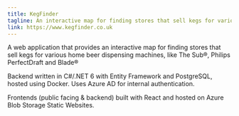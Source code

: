 ```yaml
---
title: KegFinder
tagline: An interactive map for finding stores that sell kegs for various home beer dispensing machines
link: https://www.kegfinder.co.uk
---
```


A web application that provides an interactive map for finding stores that sell kegs for various home beer dispensing machines, like The Sub®, Philips PerfectDraft and Blade®

Backend written in C#/.NET 6 with Entity Framework and PostgreSQL, hosted using Docker. Uses Azure AD for internal authentication.

Frontends (public facing & backend) built with React and hosted on Azure Blob Storage Static Websites.